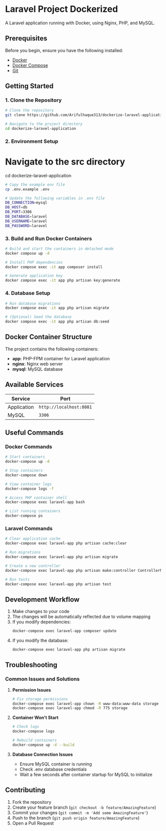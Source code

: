 # Laravel Project Dockerized 

A Laravel application running with Docker, using Nginx, PHP, and MySQL.

## Prerequisites

Before you begin, ensure you have the following installed:
- [Docker](https://www.docker.com/get-started)
- [Docker Compose](https://docs.docker.com/compose/install/)
- [Git](https://git-scm.com/downloads)

## Getting Started

### 1. Clone the Repository

```bash
# Clone the repository
git clone https://github.com/Arifulhaque313/dockerize-laravel-application.git

# Navigate to the project directory
cd dockerize-laravel-application
```

### 2. Environment Setup

# Navigate to the src directory
cd dockerize-laravel-application

```bash
# Copy the example env file
cp .env.example .env

# Update the following variables in .env file
DB_CONNECTION=mysql
DB_HOST=db
DB_PORT=3306
DB_DATABASE=laravel
DB_USERNAME=laravel
DB_PASSWORD=laravel
```

### 3. Build and Run Docker Containers

```bash
# Build and start the containers in detached mode
docker compose up -d

# Install PHP dependencies
docker compose exec -it app composer install

# Generate application key
docker compose exec -it app php artisan key:generate
```

### 4. Database Setup

```bash
# Run database migrations
docker compose exec -it app php artisan migrate

# (Optional) Seed the database
docker compose exec -it app php artisan db:seed
```

## Docker Container Structure

The project contains the following containers:
- **app**: PHP-FPM container for Laravel application
- **nginx**: Nginx web server
- **mysql**: MySQL database

## Available Services

| Service | Port |
|---------|------|
| Application | `http://localhost:8081` |
| MySQL | `3306` |

## Useful Commands

### Docker Commands

```bash
# Start containers
docker-compose up -d

# Stop containers
docker-compose down

# View container logs
docker-compose logs -f

# Access PHP container shell
docker-compose exec laravel-app bash

# List running containers
docker-compose ps
```

### Laravel Commands

```bash
# Clear application cache
docker-compose exec laravel-app php artisan cache:clear

# Run migrations
docker-compose exec laravel-app php artisan migrate

# Create a new controller
docker-compose exec laravel-app php artisan make:controller ControllerName

# Run tests
docker-compose exec laravel-app php artisan test
```

## Development Workflow

1. Make changes to your code
2. The changes will be automatically reflected due to volume mapping
3. If you modify dependencies:
   ```bash
   docker-compose exec laravel-app composer update
   ```
4. If you modify the database:
   ```bash
   docker-compose exec laravel-app php artisan migrate
   ```

## Troubleshooting

### Common Issues and Solutions

1. **Permission Issues**
   ```bash
   # Fix storage permissions
   docker-compose exec laravel-app chown -R www-data:www-data storage
   docker-compose exec laravel-app chmod -R 775 storage
   ```

2. **Container Won't Start**
   ```bash
   # Check logs
   docker-compose logs

   # Rebuild containers
   docker-compose up -d --build
   ```

3. **Database Connection Issues**
   - Ensure MySQL container is running
   - Check .env database credentials
   - Wait a few seconds after container startup for MySQL to initialize

## Contributing

1. Fork the repository
2. Create your feature branch (`git checkout -b feature/AmazingFeature`)
3. Commit your changes (`git commit -m 'Add some AmazingFeature'`)
4. Push to the branch (`git push origin feature/AmazingFeature`)
5. Open a Pull Request
